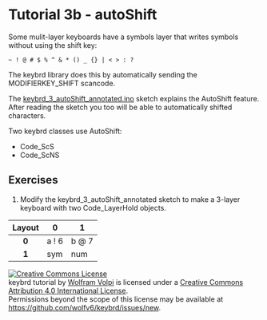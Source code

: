 Tutorial 3b - autoShift
=======================
Some mulit-layer keyboards have a symbols layer that writes symbols without using the shift key:

    ~ ! @ # $ % ^ & * () _ {} | < > : ?

The keybrd library does this by automatically sending the MODIFIERKEY_SHIFT scancode.

The [keybrd_3_autoShift_annotated.ino](keybrd_3_autoShift_annotated/keybrd_3_autoShift_annotated.ino) sketch explains the AutoShift feature.
After reading the sketch you too will be able to automatically shifted characters.

Two keybrd classes use AutoShift:
* Code_ScS
* Code_ScNS

## Exercises
1) Modify the keybrd_3_autoShift_annotated sketch to make a 3-layer keyboard with two Code_LayerHold objects.

| Layout | **0** | **1** |
|:------:|-------|-------|
|  **0** | a ! 6 | b @ 7 |
|  **1** | sym   | num   |

<a rel="license" href="http://creativecommons.org/licenses/by/4.0/"><img alt="Creative Commons License" style="border-width:0" src="https://i.creativecommons.org/l/by/4.0/88x31.png" /></a><br /><span xmlns:dct="http://purl.org/dc/terms/" property="dct:title">keybrd tutorial</span> by <a xmlns:cc="http://creativecommons.org/ns#" href="https://github.com/wolfv6/keybrd" property="cc:attributionName" rel="cc:attributionURL">Wolfram Volpi</a> is licensed under a <a rel="license" href="http://creativecommons.org/licenses/by/4.0/">Creative Commons Attribution 4.0 International License</a>.<br />Permissions beyond the scope of this license may be available at <a xmlns:cc="http://creativecommons.org/ns#" href="https://github.com/wolfv6/keybrd/issues/new" rel="cc:morePermissions">https://github.com/wolfv6/keybrd/issues/new</a>.
